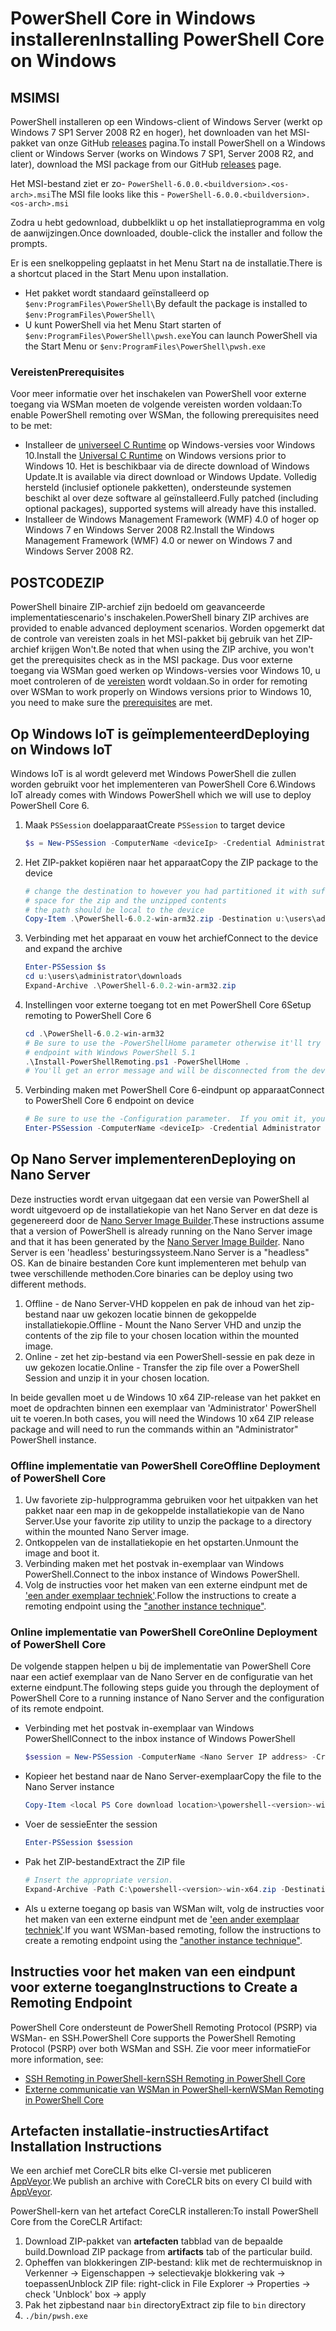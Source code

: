 # <a name="installing-powershell-core-on-windows"></a><span data-ttu-id="0bc32-101">PowerShell Core in Windows installeren</span><span class="sxs-lookup"><span data-stu-id="0bc32-101">Installing PowerShell Core on Windows</span></span>

## <a name="msi"></a><span data-ttu-id="0bc32-102">MSI</span><span class="sxs-lookup"><span data-stu-id="0bc32-102">MSI</span></span>

<span data-ttu-id="0bc32-103">PowerShell installeren op een Windows-client of Windows Server (werkt op Windows 7 SP1 Server 2008 R2 en hoger), het downloaden van het MSI-pakket van onze GitHub [releases][] pagina.</span><span class="sxs-lookup"><span data-stu-id="0bc32-103">To install PowerShell on a Windows client or Windows Server (works on Windows 7 SP1, Server 2008 R2, and later), download the MSI package from our GitHub [releases][] page.</span></span>

<span data-ttu-id="0bc32-104">Het MSI-bestand ziet er zo- `PowerShell-6.0.0.<buildversion>.<os-arch>.msi`</span><span class="sxs-lookup"><span data-stu-id="0bc32-104">The MSI file looks like this - `PowerShell-6.0.0.<buildversion>.<os-arch>.msi`</span></span>
<!-- TODO: should be updated to point to the Download Center as well -->

<span data-ttu-id="0bc32-105">Zodra u hebt gedownload, dubbelklikt u op het installatieprogramma en volg de aanwijzingen.</span><span class="sxs-lookup"><span data-stu-id="0bc32-105">Once downloaded, double-click the installer and follow the prompts.</span></span>

<span data-ttu-id="0bc32-106">Er is een snelkoppeling geplaatst in het Menu Start na de installatie.</span><span class="sxs-lookup"><span data-stu-id="0bc32-106">There is a shortcut placed in the Start Menu upon installation.</span></span>

- <span data-ttu-id="0bc32-107">Het pakket wordt standaard geïnstalleerd op `$env:ProgramFiles\PowerShell\`</span><span class="sxs-lookup"><span data-stu-id="0bc32-107">By default the package is installed to `$env:ProgramFiles\PowerShell\`</span></span>
- <span data-ttu-id="0bc32-108">U kunt PowerShell via het Menu Start starten of `$env:ProgramFiles\PowerShell\pwsh.exe`</span><span class="sxs-lookup"><span data-stu-id="0bc32-108">You can launch PowerShell via the Start Menu or `$env:ProgramFiles\PowerShell\pwsh.exe`</span></span>

### <a name="prerequisites"></a><span data-ttu-id="0bc32-109">Vereisten</span><span class="sxs-lookup"><span data-stu-id="0bc32-109">Prerequisites</span></span>

<span data-ttu-id="0bc32-110">Voor meer informatie over het inschakelen van PowerShell voor externe toegang via WSMan moeten de volgende vereisten worden voldaan:</span><span class="sxs-lookup"><span data-stu-id="0bc32-110">To enable PowerShell remoting over WSMan, the following prerequisites need to be met:</span></span>

- <span data-ttu-id="0bc32-111">Installeer de [universeel C Runtime](https://www.microsoft.com/download/details.aspx?id=50410) op Windows-versies voor Windows 10.</span><span class="sxs-lookup"><span data-stu-id="0bc32-111">Install the [Universal C Runtime](https://www.microsoft.com/download/details.aspx?id=50410) on Windows versions prior to Windows 10.</span></span>
  <span data-ttu-id="0bc32-112">Het is beschikbaar via de directe download of Windows Update.</span><span class="sxs-lookup"><span data-stu-id="0bc32-112">It is available via direct download or Windows Update.</span></span>
  <span data-ttu-id="0bc32-113">Volledig hersteld (inclusief optionele pakketten), ondersteunde systemen beschikt al over deze software al geïnstalleerd.</span><span class="sxs-lookup"><span data-stu-id="0bc32-113">Fully patched (including optional packages), supported systems will already have this installed.</span></span>
- <span data-ttu-id="0bc32-114">Installeer de Windows Management Framework (WMF) 4.0 of hoger op Windows 7 en Windows Server 2008 R2.</span><span class="sxs-lookup"><span data-stu-id="0bc32-114">Install the Windows Management Framework (WMF) 4.0 or newer on Windows 7 and Windows Server 2008 R2.</span></span>

## <a name="zip"></a><span data-ttu-id="0bc32-115">POSTCODE</span><span class="sxs-lookup"><span data-stu-id="0bc32-115">ZIP</span></span>

<span data-ttu-id="0bc32-116">PowerShell binaire ZIP-archief zijn bedoeld om geavanceerde implementatiescenario's inschakelen.</span><span class="sxs-lookup"><span data-stu-id="0bc32-116">PowerShell binary ZIP archives are provided to enable advanced deployment scenarios.</span></span>
<span data-ttu-id="0bc32-117">Worden opgemerkt dat de controle van vereisten zoals in het MSI-pakket bij gebruik van het ZIP-archief krijgen Won't.</span><span class="sxs-lookup"><span data-stu-id="0bc32-117">Be noted that when using the ZIP archive, you won't get the prerequisites check as in the MSI package.</span></span>
<span data-ttu-id="0bc32-118">Dus voor externe toegang via WSMan goed werken op Windows-versies voor Windows 10, u moet controleren of de [vereisten](#prerequisites) wordt voldaan.</span><span class="sxs-lookup"><span data-stu-id="0bc32-118">So in order for remoting over WSMan to work properly on Windows versions prior to Windows 10, you need to make sure the [prerequisites](#prerequisites) are met.</span></span>

## <a name="deploying-on-windows-iot"></a><span data-ttu-id="0bc32-119">Op Windows IoT is geïmplementeerd</span><span class="sxs-lookup"><span data-stu-id="0bc32-119">Deploying on Windows IoT</span></span>

<span data-ttu-id="0bc32-120">Windows IoT is al wordt geleverd met Windows PowerShell die zullen worden gebruikt voor het implementeren van PowerShell Core 6.</span><span class="sxs-lookup"><span data-stu-id="0bc32-120">Windows IoT already comes with Windows PowerShell which we will use to deploy PowerShell Core 6.</span></span>

1. <span data-ttu-id="0bc32-121">Maak `PSSession` doelapparaat</span><span class="sxs-lookup"><span data-stu-id="0bc32-121">Create `PSSession` to target device</span></span>

   ```powershell
   $s = New-PSSession -ComputerName <deviceIp> -Credential Administrator
   ```

2. <span data-ttu-id="0bc32-122">Het ZIP-pakket kopiëren naar het apparaat</span><span class="sxs-lookup"><span data-stu-id="0bc32-122">Copy the ZIP package to the device</span></span>

   ```powershell
   # change the destination to however you had partitioned it with sufficient
   # space for the zip and the unzipped contents
   # the path should be local to the device
   Copy-Item .\PowerShell-6.0.2-win-arm32.zip -Destination u:\users\administrator\Downloads -ToSession $s
   ```

3. <span data-ttu-id="0bc32-123">Verbinding met het apparaat en vouw het archief</span><span class="sxs-lookup"><span data-stu-id="0bc32-123">Connect to the device and expand the archive</span></span>

   ```powershell
   Enter-PSSession $s
   cd u:\users\administrator\downloads
   Expand-Archive .\PowerShell-6.0.2-win-arm32.zip
   ```

4. <span data-ttu-id="0bc32-124">Instellingen voor externe toegang tot en met PowerShell Core 6</span><span class="sxs-lookup"><span data-stu-id="0bc32-124">Setup remoting to PowerShell Core 6</span></span>

   ```powershell
   cd .\PowerShell-6.0.2-win-arm32
   # Be sure to use the -PowerShellHome parameter otherwise it'll try to create a new
   # endpoint with Windows PowerShell 5.1
   .\Install-PowerShellRemoting.ps1 -PowerShellHome .
   # You'll get an error message and will be disconnected from the device because it has to restart WinRM
   ```

5. <span data-ttu-id="0bc32-125">Verbinding maken met PowerShell Core 6-eindpunt op apparaat</span><span class="sxs-lookup"><span data-stu-id="0bc32-125">Connect to PowerShell Core 6 endpoint on device</span></span>

   ```powershell
   # Be sure to use the -Configuration parameter.  If you omit it, you will connect to Windows PowerShell 5.1
   Enter-PSSession -ComputerName <deviceIp> -Credential Administrator -Configuration powershell.6.0.2
   ```

## <a name="deploying-on-nano-server"></a><span data-ttu-id="0bc32-126">Op Nano Server implementeren</span><span class="sxs-lookup"><span data-stu-id="0bc32-126">Deploying on Nano Server</span></span>

<span data-ttu-id="0bc32-127">Deze instructies wordt ervan uitgegaan dat een versie van PowerShell al wordt uitgevoerd op de installatiekopie van het Nano Server en dat deze is gegenereerd door de [Nano Server Image Builder](/windows-server/get-started/deploy-nano-server).</span><span class="sxs-lookup"><span data-stu-id="0bc32-127">These instructions assume that a version of PowerShell is already running on the Nano Server image and that it has been generated by the [Nano Server Image Builder](/windows-server/get-started/deploy-nano-server).</span></span>
<span data-ttu-id="0bc32-128">Nano Server is een 'headless' besturingssysteem.</span><span class="sxs-lookup"><span data-stu-id="0bc32-128">Nano Server is a "headless" OS.</span></span> <span data-ttu-id="0bc32-129">Kan de binaire bestanden Core kunt implementeren met behulp van twee verschillende methoden.</span><span class="sxs-lookup"><span data-stu-id="0bc32-129">Core binaries can be deploy using two different methods.</span></span>

1. <span data-ttu-id="0bc32-130">Offline - de Nano Server-VHD koppelen en pak de inhoud van het zip-bestand naar uw gekozen locatie binnen de gekoppelde installatiekopie.</span><span class="sxs-lookup"><span data-stu-id="0bc32-130">Offline - Mount the Nano Server VHD and unzip the contents of the zip file to your chosen location within the mounted image.</span></span>
2. <span data-ttu-id="0bc32-131">Online - zet het zip-bestand via een PowerShell-sessie en pak deze in uw gekozen locatie.</span><span class="sxs-lookup"><span data-stu-id="0bc32-131">Online - Transfer the zip file over a PowerShell Session and unzip it in your chosen location.</span></span>

<span data-ttu-id="0bc32-132">In beide gevallen moet u de Windows 10 x64 ZIP-release van het pakket en moet de opdrachten binnen een exemplaar van 'Administrator' PowerShell uit te voeren.</span><span class="sxs-lookup"><span data-stu-id="0bc32-132">In both cases, you will need the Windows 10 x64 ZIP release package and will need to run the commands within an "Administrator" PowerShell instance.</span></span>

### <a name="offline-deployment-of-powershell-core"></a><span data-ttu-id="0bc32-133">Offline implementatie van PowerShell Core</span><span class="sxs-lookup"><span data-stu-id="0bc32-133">Offline Deployment of PowerShell Core</span></span>

1. <span data-ttu-id="0bc32-134">Uw favoriete zip-hulpprogramma gebruiken voor het uitpakken van het pakket naar een map in de gekoppelde installatiekopie van de Nano Server.</span><span class="sxs-lookup"><span data-stu-id="0bc32-134">Use your favorite zip utility to unzip the package to a directory within the mounted Nano Server image.</span></span>
2. <span data-ttu-id="0bc32-135">Ontkoppelen van de installatiekopie en het opstarten.</span><span class="sxs-lookup"><span data-stu-id="0bc32-135">Unmount the image and boot it.</span></span>
3. <span data-ttu-id="0bc32-136">Verbinding maken met het postvak in-exemplaar van Windows PowerShell.</span><span class="sxs-lookup"><span data-stu-id="0bc32-136">Connect to the inbox instance of Windows PowerShell.</span></span>
4. <span data-ttu-id="0bc32-137">Volg de instructies voor het maken van een externe eindpunt met de ['een ander exemplaar techniek'](#executed-by-another-instance-of-powershell-on-behalf-of-the-instance-that-it-will-register).</span><span class="sxs-lookup"><span data-stu-id="0bc32-137">Follow the instructions to create a remoting endpoint using the ["another instance technique"](#executed-by-another-instance-of-powershell-on-behalf-of-the-instance-that-it-will-register).</span></span>

### <a name="online-deployment-of-powershell-core"></a><span data-ttu-id="0bc32-138">Online implementatie van PowerShell Core</span><span class="sxs-lookup"><span data-stu-id="0bc32-138">Online Deployment of PowerShell Core</span></span>

<span data-ttu-id="0bc32-139">De volgende stappen helpen u bij de implementatie van PowerShell Core naar een actief exemplaar van de Nano Server en de configuratie van het externe eindpunt.</span><span class="sxs-lookup"><span data-stu-id="0bc32-139">The following steps guide you through the deployment of PowerShell Core to a running instance of Nano Server and the configuration of its remote endpoint.</span></span>

- <span data-ttu-id="0bc32-140">Verbinding met het postvak in-exemplaar van Windows PowerShell</span><span class="sxs-lookup"><span data-stu-id="0bc32-140">Connect to the inbox instance of Windows PowerShell</span></span>

  ```powershell
  $session = New-PSSession -ComputerName <Nano Server IP address> -Credential <An Administrator account on the system>
  ```

- <span data-ttu-id="0bc32-141">Kopieer het bestand naar de Nano Server-exemplaar</span><span class="sxs-lookup"><span data-stu-id="0bc32-141">Copy the file to the Nano Server instance</span></span>

  ```powershell
  Copy-Item <local PS Core download location>\powershell-<version>-win-x64.zip c:\ -ToSession $session
  ```

- <span data-ttu-id="0bc32-142">Voer de sessie</span><span class="sxs-lookup"><span data-stu-id="0bc32-142">Enter the session</span></span>

  ```powershell
  Enter-PSSession $session
  ```

- <span data-ttu-id="0bc32-143">Pak het ZIP-bestand</span><span class="sxs-lookup"><span data-stu-id="0bc32-143">Extract the ZIP file</span></span>

  ```powershell
  # Insert the appropriate version.
  Expand-Archive -Path C:\powershell-<version>-win-x64.zip -DestinationPath "C:\PowerShellCore_<version>"
  ```

- <span data-ttu-id="0bc32-144">Als u externe toegang op basis van WSMan wilt, volg de instructies voor het maken van een externe eindpunt met de ['een ander exemplaar techniek'](../core-powershell/WSMan-Remoting-in-PowerShell-Core.md#executed-by-another-instance-of-powershell-on-behalf-of-the-instance-that-it-will-register).</span><span class="sxs-lookup"><span data-stu-id="0bc32-144">If you want WSMan-based remoting, follow the instructions to create a remoting endpoint using the ["another instance technique"](../core-powershell/WSMan-Remoting-in-PowerShell-Core.md#executed-by-another-instance-of-powershell-on-behalf-of-the-instance-that-it-will-register).</span></span>

## <a name="instructions-to-create-a-remoting-endpoint"></a><span data-ttu-id="0bc32-145">Instructies voor het maken van een eindpunt voor externe toegang</span><span class="sxs-lookup"><span data-stu-id="0bc32-145">Instructions to Create a Remoting Endpoint</span></span>

<span data-ttu-id="0bc32-146">PowerShell Core ondersteunt de PowerShell Remoting Protocol (PSRP) via WSMan- en SSH.</span><span class="sxs-lookup"><span data-stu-id="0bc32-146">PowerShell Core supports the PowerShell Remoting Protocol (PSRP) over both WSMan and SSH.</span></span>
<span data-ttu-id="0bc32-147">Zie voor meer informatie</span><span class="sxs-lookup"><span data-stu-id="0bc32-147">For more information, see:</span></span>

- <span data-ttu-id="0bc32-148">[SSH Remoting in PowerShell-kern][ssh-remoting]</span><span class="sxs-lookup"><span data-stu-id="0bc32-148">[SSH Remoting in PowerShell Core][ssh-remoting]</span></span>
- <span data-ttu-id="0bc32-149">[Externe communicatie van WSMan in PowerShell-kern][wsman-remoting]</span><span class="sxs-lookup"><span data-stu-id="0bc32-149">[WSMan Remoting in PowerShell Core][wsman-remoting]</span></span>

## <a name="artifact-installation-instructions"></a><span data-ttu-id="0bc32-150">Artefacten installatie-instructies</span><span class="sxs-lookup"><span data-stu-id="0bc32-150">Artifact Installation Instructions</span></span>

<span data-ttu-id="0bc32-151">We een archief met CoreCLR bits elke CI-versie met publiceren [AppVeyor][].</span><span class="sxs-lookup"><span data-stu-id="0bc32-151">We publish an archive with CoreCLR bits on every CI build with [AppVeyor][].</span></span>

<span data-ttu-id="0bc32-152">PowerShell-kern van het artefact CoreCLR installeren:</span><span class="sxs-lookup"><span data-stu-id="0bc32-152">To install PowerShell Core from the CoreCLR Artifact:</span></span>

1. <span data-ttu-id="0bc32-153">Download ZIP-pakket van **artefacten** tabblad van de bepaalde build.</span><span class="sxs-lookup"><span data-stu-id="0bc32-153">Download ZIP package from **artifacts** tab of the particular build.</span></span>
2. <span data-ttu-id="0bc32-154">Opheffen van blokkeringen ZIP-bestand: klik met de rechtermuisknop in Verkenner -> Eigenschappen -> selectievakje blokkering vak -> toepassen</span><span class="sxs-lookup"><span data-stu-id="0bc32-154">Unblock ZIP file: right-click in File Explorer -> Properties -> check 'Unblock' box -> apply</span></span>
3. <span data-ttu-id="0bc32-155">Pak het zipbestand naar `bin` directory</span><span class="sxs-lookup"><span data-stu-id="0bc32-155">Extract zip file to `bin` directory</span></span>
4. `./bin/pwsh.exe`

<!-- [download-center]: TODO -->
[releases]: https://github.com/PowerShell/PowerShell/releases
[ssh-remoting]: ../core-powershell/SSH-Remoting-in-PowerShell-Core.md
[wsman-remoting]: ../core-powershell/WSMan-Remoting-in-PowerShell-Core.md
[AppVeyor]: https://ci.appveyor.com/project/PowerShell/powershell